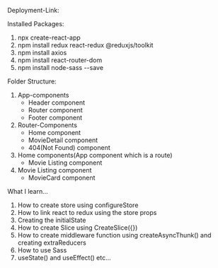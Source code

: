 Deployment-Link: 


Installed Packages:
1. npx create-react-app <fileName>
2. npm install redux react-redux @reduxjs/toolkit
3. npm install axios
4. npm install react-router-dom
5. npm install node-sass --save


Folder Structure:
1. App-components
    - Header component
    - Router component
    - Footer component
2. Router-Components
    - Home component
    - MovieDetail component
    - 404(Not Found) component
3. Home components(App component which is a route)
    - Movie Listing component
4. Movie Listing component
    - MovieCard component

What I learn...
1. How to create store using configureStore
2. How to link react to redux using the store props
3.  Creating the initialState
4. How to create Slice using CreateSlice({})
5. How to create middleware function using createAsyncThunk() and creating extraReducers
6. How to use Sass
7. useState() and useEffect() etc...